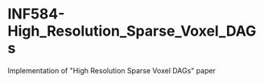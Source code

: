 # INF584-High_Resolution_Sparse_Voxel_DAGs
Implementation of "High Resolution Sparse Voxel DAGs" paper
